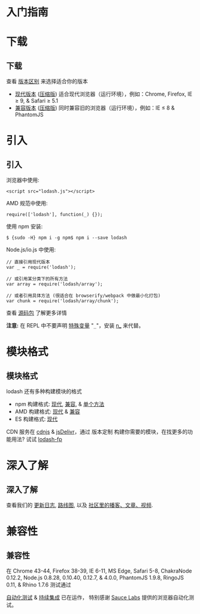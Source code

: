 # 入门指南

# 下载

## 下载

查看 [版本区别](https://github.com/lodash/lodash/wiki/build-differences) 来选择适合你的版本

*   [现代版本](https://raw.github.com/lodash/lodash/3.10.1/lodash.js) ([压缩版](https://raw.github.com/lodash/lodash/3.10.1/lodash.min.js)) 适合现代浏览器（运行环境），例如：Chrome, Firefox, IE ≥ 9, & Safari ≥ 5.1
*   [兼容版本](https://raw.github.com/lodash/lodash-compat/3.10.1/lodash.js) ([压缩版](https://raw.github.com/lodash/lodash-compat/3.10.1/lodash.min.js)) 同时兼容旧的浏览器（运行环境），例如：IE ≤ 8 & PhantomJS

# 引入

## 引入

浏览器中使用:

```
<script src="lodash.js"></script> 
```

AMD 规范中使用:

```
require(['lodash'], function(_) {}); 
```

使用 npm 安装:

```
$ {sudo -H} npm i -g npm$ npm i --save lodash 
```

Node.js/io.js 中使用:

```
// 直接引用现代版本
var _ = require('lodash');

// 或引用某分类下的所有方法
var array = require('lodash/array');

// 或者引用具体方法 (很适合在 browserify/webpack 中做最小化打包)
var chunk = require('lodash/array/chunk'); 
```

查看 [源码包](https://github.com/lodash/lodash/tree/3.0.0-npm) 了解更多详情

**注意:** 在 REPL 中不要声明 [特殊变量](http://nodejs.org/api/repl.html#repl_repl_features) "`_`"，安装 [n_](https://www.npmjs.com/package/n_) 来代替。

# 模块格式

## 模块格式

lodash 还有多种构建模块的格式

*   npm 构建格式: [现代](https://www.npmjs.com/package/lodash), [兼容](https://www.npmjs.com/package/lodash-compat), & [单个方法](https://www.npmjs.com/browse/keyword/lodash-modularized)
*   AMD 构建格式: [现代](https://github.com/lodash/lodash/tree/3.10.1-amd) & [兼容](https://github.com/lodash/lodash-compat/tree/3.10.1-amd)
*   ES 构建格式: [现代](https://github.com/lodash/lodash/tree/3.10.1-es)

CDN 服务在 [cdnjs](https://cdnjs.com/) & [jsDelivr](http://www.jsdelivr.com/)，通过 版本定制 构建你需要的模块，在找更多的功能用法? 试试 [lodash-fp](https://www.npmjs.com/package/lodash-fp)

# 深入了解

## 深入了解

查看我们的 [更新日志](https://github.com/lodash/lodash/wiki/Changelog), [路线图](https://github.com/lodash/lodash/wiki/Roadmap), 以及 [社区里的播客、文章、视频](https://github.com/lodash/lodash/wiki/Resources).

# 兼容性

## 兼容性

在 Chrome 43-44, Firefox 38-39, IE 6-11, MS Edge, Safari 5-8, ChakraNode 0.12.2, Node.js 0.8.28, 0.10.40, 0.12.7, & 4.0.0, PhantomJS 1.9.8, RingoJS 0.11, & Rhino 1.7.6 测试通过

[自动化测试](https://saucelabs.com/u/lodash) & [持续集成](https://travis-ci.org/lodash/) 已在运作， 特别感谢 [Sauce Labs](https://saucelabs.com/) 提供的浏览器自动化测试。